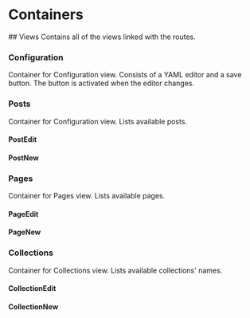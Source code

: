 # Containers

## Views
Contains all of the views linked with the routes.

### Configuration
Container for Configuration view. Consists of a YAML editor and a save button.
The button is activated when the editor changes.

### Posts
Container for Configuration view. Lists available posts.

#### PostEdit

#### PostNew

### Pages
Container for Pages view. Lists available pages.

#### PageEdit

#### PageNew

### Collections
Container for Collections view. Lists available collections' names.

#### CollectionEdit

#### CollectionNew
